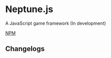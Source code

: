 # Neptune.js
A JavaScript game framework
(In development)

[NPM](https://www.npmjs.com/package/@neptune-js/neptune)


## Changelogs

### 